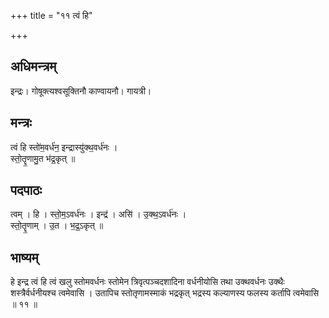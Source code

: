 +++
title = "११ त्वं हि"

+++
## अधिमन्त्रम्
इन्द्रः। गोषूक्त्यश्वसूक्तिनौ काण्वायनौ। गायत्री।

## मन्त्रः
त्वं हि स्तो॑म॒वर्ध॑न॒ इन्द्रास्यु॑क्थ॒वर्ध॑नः ।  
स्तो॒तॄ॒णामु॒त भ॑द्र॒कृत् ॥

## पदपाठः
त्वम् । हि । स्तो॒म॒ऽवर्ध॑नः । इन्द्र॑ । असि॑ । उ॒क्थ॒ऽवर्ध॑नः ।  
स्तो॒तॄ॒णाम् । उ॒त । भ॒द्र॒ऽकृत् ॥

## भाष्यम्
हे इन्द्र त्वं हि त्वं खलु स्तोमवर्धनः स्तोमेन त्रिवृत्पञ्चदशादिना वर्धनीयोसि तथा उक्थवर्धनः उक्थैः शस्त्रैर्वर्धनीयश्च त्वमेवासि । उतापिच स्तोतृणामस्माकं भद्रकृत् भद्रस्य कल्याणस्य फलस्य कर्तापि त्वमेवासि ॥ ११ ॥
